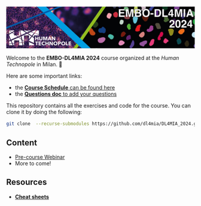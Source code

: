 ![Banner](https://raw.githubusercontent.com/dl4mia/.github/2024/img/DL4MIA_banner_2024.png)

Welcome to the **EMBO-DL4MIA 2024** course organized at the *Human Technopole* in Milan. :tada:

Here are some important links:
- the [**Course Schedule** can be found here]()
- the [**Questions doc** to add your questions]()

This repository contains all the exercises and code for the course. You can clone it 
by doing the following:

```bash
git clone  --recurse-submodules https://github.com/dl4mia/DL4MIA_2024.git
```

## Content

- [Pre-course Webinar](https://github.com/dl4mia/DL4MIA_Pre-course_Webinar)
- More to come!

## Resources

- [**Cheat sheets**](cheat_sheets)


